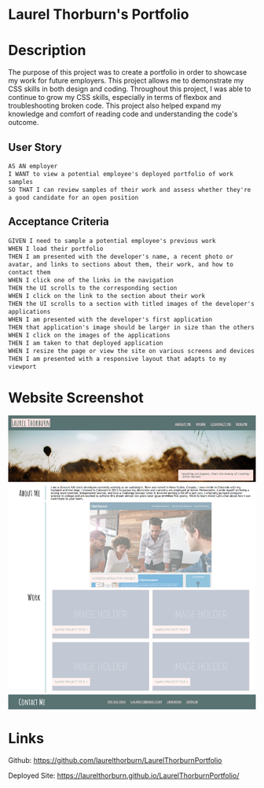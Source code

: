 # Laurel Thorburn's Portfolio

# Description
The purpose of this project was to create a portfolio in order to showcase my work for future employers. This project allows me to demonstrate my CSS skills in both design and coding. Throughout this project, I was able to continue to grow my CSS skills, especially in terms of flexbox and troubleshooting broken code.  This project also helped expand my knowledge and comfort of reading code and understanding the code's outcome.

## User Story

```
AS AN employer
I WANT to view a potential employee's deployed portfolio of work samples
SO THAT I can review samples of their work and assess whether they're a good candidate for an open position
```


## Acceptance Criteria

```
GIVEN I need to sample a potential employee's previous work
WHEN I load their portfolio
THEN I am presented with the developer's name, a recent photo or avatar, and links to sections about them, their work, and how to contact them
WHEN I click one of the links in the navigation
THEN the UI scrolls to the corresponding section
WHEN I click on the link to the section about their work
THEN the UI scrolls to a section with titled images of the developer's applications
WHEN I am presented with the developer's first application
THEN that application's image should be larger in size than the others
WHEN I click on the images of the applications
THEN I am taken to that deployed application
WHEN I resize the page or view the site on various screens and devices
THEN I am presented with a responsive layout that adapts to my viewport
```

# Website Screenshot

![Screenshot of Laurel Thorburn's Portfolio](Assets/images/LTScreenshot.png)

# Links
Github: https://github.com/laurelthorburn/LaurelThorburnPortfolio

Deployed Site: https://laurelthorburn.github.io/LaurelThorburnPortfolio/
